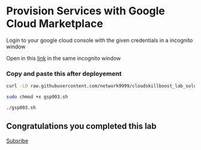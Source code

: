 
# Provision Services with Google Cloud Marketplace

Login to your google cloud console with the given credentials in a incognito window

Open in this [link](https://console.cloud.google.com/marketplace/product/bitnami-launchpad/nginxstack?project=qwiklabs-gcp-01-f926f4dd14cf) in the same incognito window


### Copy and paste this after deployement

```bash
curl -LO raw.githubusercontent.com/network9999/cloudskillboost_lab_solutions/main/JuneArcade_week3/gsp003.sh

sudo chmod +x gsp003.sh

./gsp003.sh
```


## Congratulations you completed this lab

[Subsribe](https://www.youtube.com/channel/UCO0joS82Lx31DcQD92lAkVA)


